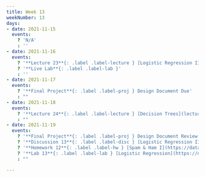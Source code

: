 ```yaml
---
title: Week 13
weekNumber: 13
days:
- date: 2021-11-15
  events:
    ? 'N/A'
    : ''
- date: 2021-11-16
  events:
    ? '**Lecture 23**{: .label .label-lecture } [Logistic Regression II and Classification](lecture/lec23)'
    ? '**Live Lab**{: .label .label-lab }'
    : ''
- date: 2021-11-17
  events:
    ? '**Final Project**{: .label .label-proj } Design Document Due'
    : ""
- date: 2021-11-18
  events:
    ? '**Lecture 24**{: .label .label-lecture } [Decision Trees](lecture/lec24)'
    : ""
- date: 2021-11-19
  events:
    ? '**Final Project**{: .label .label-proj } Design Document Review'
    ? '**Discussion 13**{: .label .label-disc } [Logistic Regression II and Classification](https://drive.google.com/file/d/1Pfvh6ruCOu7LXTzx75j2-zZry1ctkFsa/view?usp=sharing) ([walkthrough video](https://youtu.be/cvp6eKrIISg))'
    ? '**Homework 12**{: .label .label-hw } [Spam & Ham I](https://data100.datahub.berkeley.edu/hub/user-redirect/git-pull?repo=https%3A%2F%2Fgithub.com%2FDS-100%2Ffa21&urlpath=lab%2Ftree%2Ffa21%2Fhw%2Fhw12&branch=main) (due Nov 29)'
    ? '**Lab 13**{: .label .label-lab } [Logistic Regression](https://data100.datahub.berkeley.edu/hub/user-redirect/git-pull?repo=https%3A%2F%2Fgithub.com%2FDS-100%2Ffa21&urlpath=lab%2Ftree%2Ffa21%2Flab%2Flab13&branch=main) (due Nov 23)'
    : ""

---
```

